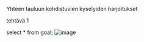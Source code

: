 Yhteen tauluun kohdistuvien kyselyiden harjoitukset

tehtävä 1

select * from goal;
![image](https://github.com/user-attachments/assets/6b94d37c-7760-402b-9a52-8b4ca65359fd)

